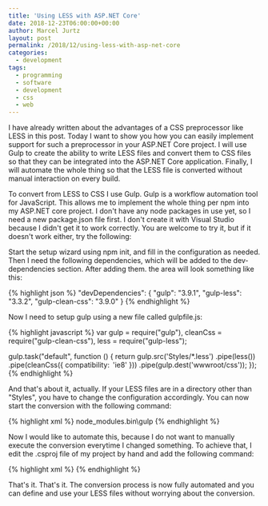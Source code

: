 ```yaml
---
title: 'Using LESS with ASP.NET Core'
date: 2018-12-23T06:00:00+00:00
author: Marcel Jurtz
layout: post
permalink: /2018/12/using-less-with-asp-net-core
categories:
  - development
tags:
  - programming
  - software
  - development
  - css
  - web
---
```


I have already written about the advantages of a CSS preprocessor like LESS in this post. Today I want to show you how you can easily implement support for such a preprocessor in your ASP.NET Core project. I will use Gulp to create the ability to write LESS files and convert them to CSS files so that they can be integrated into the ASP.NET Core application. Finally, I will automate the whole thing so that the LESS file is converted without manual interaction on every build.  

To convert from LESS to CSS I use Gulp. Gulp is a workflow automation tool for JavaScript. This allows me to implement the whole thing per npm into my ASP.NET core project. I don't have any node packages in use yet, so I need a new package.json file first. I don't create it with Visual Studio because I didn't get it to work correctly. You are welcome to try it, but if it doesn't work either, try the following:  

Start the setup wizard using npm init, and fill in the configuration as needed. Then I need the following dependencies, which will be added to the dev-dependencies section. After adding them. the area will look something like this:

{% highlight json %}
"devDependencies": { 
  "gulp": "3.9.1", 
  "gulp-less": "3.3.2", 
  "gulp-clean-css": "3.9.0" 
} 
{% endhighlight %}
 

Now I need to setup gulp using a new file called gulpfile.js: 

{% highlight javascript %}
var gulp = require("gulp"), 
    cleanCss = require("gulp-clean-css"), 
    less = require("gulp-less"); 
 

gulp.task("default", function () { 
    return gulp.src('Styles/*.less') 
        .pipe(less()) 
        .pipe(cleanCss({ compatibility:  'ie8' })) 
        .pipe(gulp.dest('wwwroot/css')); 
}); 
{% endhighlight %}
 

And that's about it, actually. If your LESS files are in a directory other than "Styles", you have to change the configuration accordingly. You can now start the conversion with the following command:  

 
{% highlight xml %}
node_modules\.bin\gulp 
{% endhighlight %}
 

Now I would like to automate this, because I do not want to manually execute the conversion everytime I changed something. To achieve that, I edit the .csproj file of my project by hand and add the following command:  

 
{% highlight xml %}
<Target Name="MyPreCompileTarget" BeforeTargets="Build"> 
  <Exec WorkingDirectory="$(ProjectDir)" Command="node_modules\.bin\gulp" /> 
</Target> 
{% endhighlight %}

That's it. That's it. The conversion process is now fully automated and you can define and use your LESS files without worrying about the conversion. 